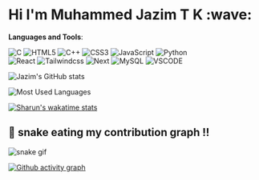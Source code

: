 <h1>Hi I'm Muhammed Jazim T K :wave:</h1>






**Languages and Tools**:

![C](https://img.shields.io/badge/c-%2300599C.svg?style=for-the-badge&logo=c&logoColor=white)
![HTML5](https://img.shields.io/badge/HTML5-E34F26?style=for-the-badge&logo=html5&logoColor=white)
![C++](https://img.shields.io/badge/c++-%2300599C.svg?style=for-the-badge&logo=c%2B%2B&logoColor=white)
![CSS3](https://img.shields.io/badge/css3-%231572B6.svg?style=for-the-badge&logo=css3&logoColor=white)
![JavaScript](https://img.shields.io/badge/javascript-%23323330.svg?style=for-the-badge&logo=javascript&logoColor=%23F7DF1E)
![Python](https://img.shields.io/badge/python-3670A0?style=for-the-badge&logo=python&logoColor=ffdd54)	
![React](https://img.shields.io/badge/react-%2320232a.svg?style=for-the-badge&logo=react&logoColor=%2361DAFB)
![Tailwindcss](https://img.shields.io/badge/tailwindcss-3670A0?style=for-the-badge&logo=tailwindcss&logoColor=ffdd54)
![Next](https://img.shields.io/badge/next-3670A0?style=for-the-badge&logo=nextjs&logoColor=ffdd54)
![MySQL](https://img.shields.io/badge/MySQL-00000F?style=for-the-badge&logo=mysql&logoColor=white)
![VSCODE](https://img.shields.io/badge/Visual_Studio_Code-0078D4?style=for-the-badge&logo=visual%20studio%20code&logoColor=white)


![Jazim's GitHub stats](https://github-readme-stats.vercel.app/api?username=Muhammedjazimtk&show_icons=true&theme=tokyonight)

![Most Used Languages](https://github-readme-stats.vercel.app/api/top-langs/?username=Muhammedjazimtk&theme=tokyonight)

[![Sharun's wakatime stats](https://github-readme-streak-stats.herokuapp.com/?user=Muhammedjazimtk&theme=tokyonight)](https://wakatime.com/@Muhammedjazimtk)

## 🐍 snake eating my contribution graph !!
![snake gif](https://github.com/Muhammedjazimtk/Muhammedjazimtk/blob/output/github-contribution-grid-snake.svg)

[![Github activity graph](https://activity-graph.herokuapp.com/graph/?username=Muhammedjazimtk&theme=dracula&bg_color=00000000&color=878787&line=4c8ed9&point=00000000&area=true&hide_border=true)](https://git.io/akshay2211&hide_border=true)




